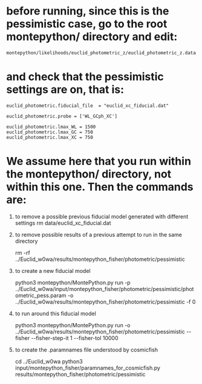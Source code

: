 # before running, since this is the pessimistic case, go to the root montepython/ directory and edit:

    montepython/likelihoods/euclid_photometric_z/euclid_photometric_z.data

# and check that the pessimistic settings are on, that is:

    euclid_photometric.fiducial_file  = "euclid_xc_fiducial.dat"

    euclid_photometric.probe = ['WL_GCph_XC']

    euclid_photometric.lmax_WL = 1500
    euclid_photometric.lmax_GC = 750
    euclid_photometric.lmax_XC = 750

# We assume here that you run within the montepython/ directory, not within this one. Then the commands are:

1) to remove a possible previous fiducial model generated with different settings
    rm data/euclid_xc_fiducial.dat

2) to remove possible results of a previous attempt to run in the same directory

    rm -rf ../Euclid_w0wa/results/montepython_fisher/photometric/pessimistic

3) to create a new fiducial model

    python3 montepython/MontePython.py run -p ../Euclid_w0wa/input/montepython_fisher/photometric/pessimistic/photometric_pess.param -o ../Euclid_w0wa/results/montepython_fisher/photometric/pessimistic -f 0

4) to run around this fiducial model

    python3 montepython/MontePython.py run -o ../Euclid_w0wa/results/montepython_fisher/photometric/pessimistic --fisher --fisher-step-it 1 --fisher-tol 10000

5) to create the .paramnames file understood by cosmicfish

    cd ../Euclid_w0wa
    python3 input/montepython_fisher/paramnames_for_cosmicfish.py results/montepython_fisher/photometric/pessimistic
